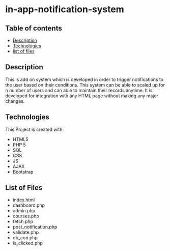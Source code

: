 # in-app-notification-system
## Table of contents
* [Description](#Description)
* [Technologies](#Technologies)
* [list of files](#List-of-Files)

## Description
  This is add on system which is developed in order to trigger notifications to the user based on their conditions.
  This system can be able to scaled up for n number of users and can able to maintain their records anytime.
  It is developed for integration with any HTML page without making any major changes.

## Technologies
This Project is created with:
  * HTML5
  * PHP 5
  * SQL
  * CSS
  * JS
  * AJAX
  * Bootstrap

## List of Files
  * index.html
  * dashboard.php
  * admin.php
  * courses.php
  * fetch.php
  * post_notification.php
  * validate.php
  * db_con.php
  * is_clicked.php
